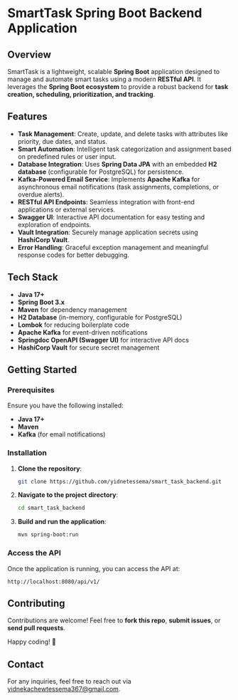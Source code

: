 # SmartTask Spring Boot Backend Application

## Overview
SmartTask is a lightweight, scalable **Spring Boot** application designed to manage and automate smart tasks using a modern **RESTful API**. It leverages the **Spring Boot ecosystem** to provide a robust backend for **task creation, scheduling, prioritization, and tracking**.

## Features
- **Task Management**: Create, update, and delete tasks with attributes like priority, due dates, and status.
- **Smart Automation**: Intelligent task categorization and assignment based on predefined rules or user input.
- **Database Integration**: Uses **Spring Data JPA** with an embedded **H2 database** (configurable for PostgreSQL) for persistence.
- **Kafka-Powered Email Service**: Implements **Apache Kafka** for asynchronous email notifications (task assignments, completions, or overdue alerts).
- **RESTful API Endpoints**: Seamless integration with front-end applications or external services.
- **Swagger UI**: Interactive API documentation for easy testing and exploration of endpoints.
- **Vault Integration**: Securely manage application secrets using **HashiCorp Vault**.
- **Error Handling**: Graceful exception management and meaningful response codes for better debugging.

## Tech Stack
- **Java 17+**
- **Spring Boot 3.x**
- **Maven** for dependency management
- **H2 Database** (in-memory, configurable for PostgreSQL)
- **Lombok** for reducing boilerplate code
- **Apache Kafka** for event-driven notifications
- **Springdoc OpenAPI (Swagger UI)** for interactive API docs
- **HashiCorp Vault** for secure secret management


## Getting Started
### Prerequisites
Ensure you have the following installed:
- **Java 17+**
- **Maven**
- **Kafka** (for email notifications)

### Installation
1. **Clone the repository**:
   ```sh
   git clone https://github.com/yidnetessema/smart_task_backend.git
   ```
2. **Navigate to the project directory**:
   ```sh
   cd smart_task_backend
   ```
3. **Build and run the application**:
   ```sh
   mvn spring-boot:run
   ```

### Access the API
Once the application is running, you can access the API at:
```
http://localhost:8080/api/v1/
```

## Contributing
Contributions are welcome! Feel free to **fork this repo**, **submit issues**, or **send pull requests**.


Happy coding! 🚀


## Contact
For any inquiries, feel free to reach out via yidnekachewtessema367@gmail.com.

